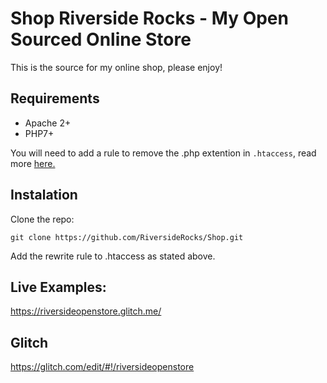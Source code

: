 # Shop Riverside Rocks - My Open Sourced Online Store

This is the source for my online shop, please enjoy!

## Requirements

- Apache 2+
- PHP7+

You will need to add a rule to remove the .php extention in `.htaccess`, read more [here.](https://stackoverflow.com/questions/4026021/remove-php-extension-with-htaccess)

## Instalation

Clone the repo:

`git clone https://github.com/RiversideRocks/Shop.git`

Add the rewrite rule to .htaccess as stated above.


## Live Examples:
https://riversideopenstore.glitch.me/

## Glitch
https://glitch.com/edit/#!/riversideopenstore
